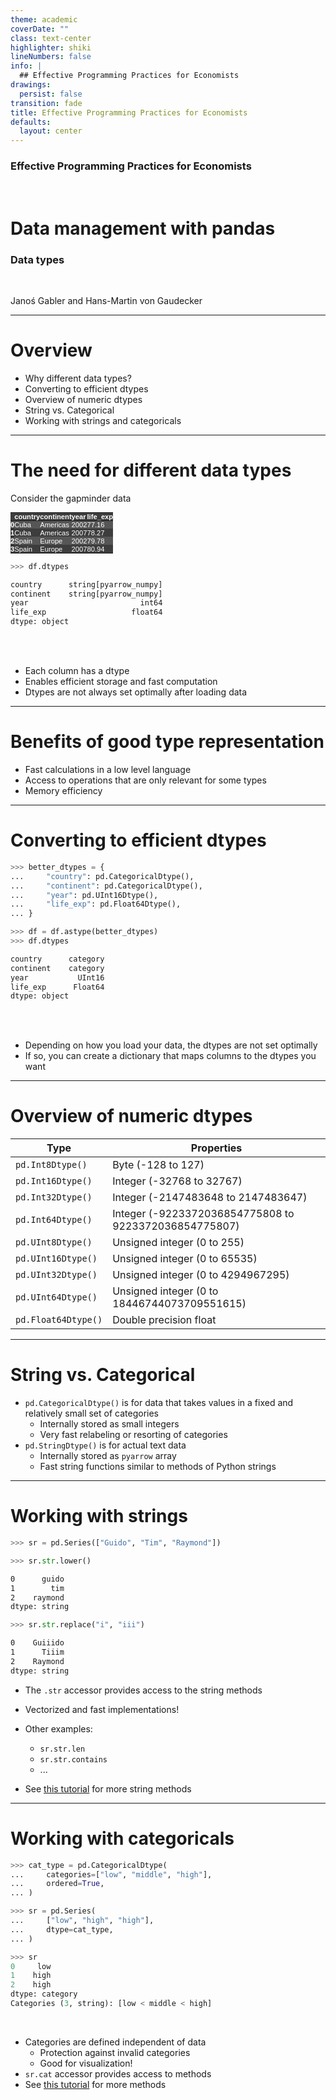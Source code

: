 ```yaml
---
theme: academic
coverDate: ""
class: text-center
highlighter: shiki
lineNumbers: false
info: |
  ## Effective Programming Practices for Economists
drawings:
  persist: false
transition: fade
title: Effective Programming Practices for Economists
defaults:
  layout: center
---
```


### Effective Programming Practices for Economists

<br>

# Data management with pandas

### Data types

<br>


Janoś Gabler and Hans-Martin von Gaudecker

---

# Overview

- Why different data types?
- Converting to efficient dtypes
- Overview of numeric dtypes
- String vs. Categorical
- Working with strings and categoricals


---

# The need for different data types

<div class="grid grid-cols-2 gap-12">
<div>

Consider the gapminder data

<style type="text/css">
#T_4be52   {
  margin: 0;
  font-family: "Helvetica", "Helvetica", sans-serif;
  border-collapse: collapse;
  border: none;
  font-size: 80%;
  color: #fff;
}
#T_4be52 thead {
  background-color: #3d3d3d;
}
#T_4be52 tbody tr:nth-child(even) {
  background-color: #3d3d3d;
}
#T_4be52 tbody tr:nth-child(odd) {
  background-color: #565656;
}
#T_4be52 td {
  padding: 0em;
}
#T_4be52 th {
  font-weight: bold;
  text-align: left;
  padding: 0em;
}
#T_4be52 caption {
  caption-side: bottom;
}
</style>
<table id="T_4be52">
  <thead>
    <tr>
      <th class="blank level0" >&nbsp;</th>
      <th id="T_4be52_level0_col0" class="col_heading level0 col0" >country</th>
      <th id="T_4be52_level0_col1" class="col_heading level0 col1" >continent</th>
      <th id="T_4be52_level0_col2" class="col_heading level0 col2" >year</th>
      <th id="T_4be52_level0_col3" class="col_heading level0 col3" >life_exp</th>
    </tr>
  </thead>
  <tbody>
    <tr>
      <th id="T_4be52_level0_row0" class="row_heading level0 row0" >0</th>
      <td id="T_4be52_row0_col0" class="data row0 col0" >Cuba</td>
      <td id="T_4be52_row0_col1" class="data row0 col1" >Americas</td>
      <td id="T_4be52_row0_col2" class="data row0 col2" >2002</td>
      <td id="T_4be52_row0_col3" class="data row0 col3" >77.16</td>
    </tr>
    <tr>
      <th id="T_4be52_level0_row1" class="row_heading level0 row1" >1</th>
      <td id="T_4be52_row1_col0" class="data row1 col0" >Cuba</td>
      <td id="T_4be52_row1_col1" class="data row1 col1" >Americas</td>
      <td id="T_4be52_row1_col2" class="data row1 col2" >2007</td>
      <td id="T_4be52_row1_col3" class="data row1 col3" >78.27</td>
    </tr>
    <tr>
      <th id="T_4be52_level0_row2" class="row_heading level0 row2" >2</th>
      <td id="T_4be52_row2_col0" class="data row2 col0" >Spain</td>
      <td id="T_4be52_row2_col1" class="data row2 col1" >Europe</td>
      <td id="T_4be52_row2_col2" class="data row2 col2" >2002</td>
      <td id="T_4be52_row2_col3" class="data row2 col3" >79.78</td>
    </tr>
    <tr>
      <th id="T_4be52_level0_row3" class="row_heading level0 row3" >3</th>
      <td id="T_4be52_row3_col0" class="data row3 col0" >Spain</td>
      <td id="T_4be52_row3_col1" class="data row3 col1" >Europe</td>
      <td id="T_4be52_row3_col2" class="data row3 col2" >2007</td>
      <td id="T_4be52_row3_col3" class="data row3 col3" >80.94</td>
    </tr>
  </tbody>
</table>


```python
>>> df.dtypes
```
```txt
country      string[pyarrow_numpy]
continent    string[pyarrow_numpy]
year                         int64
life_exp                   float64
dtype: object
```

</div>
<div>

<br/>
<br/>

- Each column has a dtype
- Enables efficient storage and fast computation
- Dtypes are not always set optimally after loading data


</div>
</div>

---

# Benefits of good type representation

- Fast calculations in a low level language
- Access to operations that are only relevant for some types
- Memory efficiency

---

# Converting to efficient dtypes

<div class="flex">
<div>

```python
>>> better_dtypes = {
...     "country": pd.CategoricalDtype(),
...     "continent": pd.CategoricalDtype(),
...     "year": pd.UInt16Dtype(),
...     "life_exp": pd.Float64Dtype(),
... }

>>> df = df.astype(better_dtypes)
>>> df.dtypes
```
```txt
country      category
continent    category
year           UInt16
life_exp      Float64
dtype: object
```

</div>
<div>

<br/>
<br/>

- Depending on how you load your data, the dtypes are not set optimally
- If so, you can create a dictionary that maps columns to the dtypes you want

</div>
</div>

---

# Overview of numeric dtypes

| Type                | Properties                                             |
|---------------------|--------------------------------------------------------|
| `pd.Int8Dtype()` 	  | Byte (-128 to 127)                                     |
| `pd.Int16Dtype()` 	| Integer (-32768 to 32767)                              |
| `pd.Int32Dtype()` 	| Integer (-2147483648 to 2147483647)                    |
| `pd.Int64Dtype()` 	| Integer (-9223372036854775808 to 9223372036854775807)  |
| `pd.UInt8Dtype()` 	| Unsigned integer (0 to 255)                            |
| `pd.UInt16Dtype()` 	| Unsigned integer (0 to 65535)                          |
| `pd.UInt32Dtype()` 	| Unsigned integer (0 to 4294967295)                     |
| `pd.UInt64Dtype()` 	| Unsigned integer (0 to 18446744073709551615)           |
| `pd.Float64Dtype()` |	Double precision float                                 |

---

# String vs. Categorical

- `pd.CategoricalDtype()` is for data that takes values in a fixed and relatively
small set of categories
    - Internally stored as small integers
    - Very fast relabeling or resorting of categories
- `pd.StringDtype()` is for actual text data
    - Internally stored as `pyarrow` array
    - Fast string functions similar to methods of Python strings


---



# Working with strings


<div class="flex">
<div>

```python
>>> sr = pd.Series(["Guido", "Tim", "Raymond"])

>>> sr.str.lower()
```
```txt
0      guido
1        tim
2    raymond
dtype: string
```
```python
>>> sr.str.replace("i", "iii")
```
```txt
0    Guiiido
1      Tiiim
2    Raymond
dtype: string
```

</div>
<div>

- The `.str` accessor provides access to the string methods
- Vectorized and fast implementations!
- Other examples:
  - `sr.str.len`
  - `sr.str.contains`
  - ...

- See [this tutorial](https://pandas.pydata.org/docs/user_guide/text.html) for more
string methods

</div>
</div>


---

# Working with categoricals


<div class="flex">
<div>

```python
>>> cat_type = pd.CategoricalDtype(
...     categories=["low", "middle", "high"],
...     ordered=True,
... )

>>> sr = pd.Series(
...     ["low", "high", "high"],
...     dtype=cat_type,
... )

>>> sr
0     low
1    high
2    high
dtype: category
Categories (3, string): [low < middle < high]
```

</div>
<div>

<br/>

- Categories are defined independent of data
  - Protection against invalid categories
  - Good for visualization!
- `sr.cat` accessor provides access to methods
- See [this tutorial](https://pandas.pydata.org/docs/user_guide/categorical.html)
for more methods


</div>
</div>
